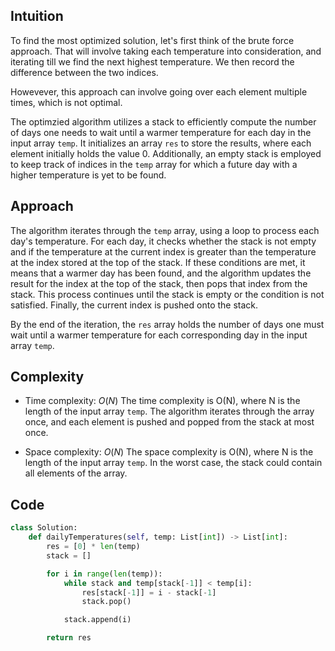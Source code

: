 ## Intuition
To find the most optimized solution, let's first think of the brute force approach. That will involve taking each temperature into consideration, and iterating till we find the next highest temperature. We then record the difference between the two indices. 

Howevever, this approach can involve going over each element multiple times, which is not optimal. 

The optimzied algorithm utilizes a stack to efficiently compute the number of days one needs to wait until a warmer temperature for each day in the input array `temp`. It initializes an array `res` to store the results, where each element initially holds the value 0. Additionally, an empty stack is employed to keep track of indices in the `temp` array for which a future day with a higher temperature is yet to be found.

## Approach
The algorithm iterates through the `temp` array, using a loop to process each day's temperature. For each day, it checks whether the stack is not empty and if the temperature at the current index is greater than the temperature at the index stored at the top of the stack. If these conditions are met, it means that a warmer day has been found, and the algorithm updates the result for the index at the top of the stack, then pops that index from the stack. This process continues until the stack is empty or the condition is not satisfied. Finally, the current index is pushed onto the stack.

By the end of the iteration, the `res` array holds the number of days one must wait until a warmer temperature for each corresponding day in the input array `temp`.

## Complexity
- Time complexity: $O(N)$
The time complexity is O(N), where N is the length of the input array `temp`. The algorithm iterates through the array once, and each element is pushed and popped from the stack at most once.

- Space complexity: $O(N)$
The space complexity is O(N), where N is the length of the input array `temp`. In the worst case, the stack could contain all elements of the array.

## Code
```python
class Solution:
    def dailyTemperatures(self, temp: List[int]) -> List[int]:
        res = [0] * len(temp)
        stack = []

        for i in range(len(temp)):
            while stack and temp[stack[-1]] < temp[i]:
                res[stack[-1]] = i - stack[-1]
                stack.pop()

            stack.append(i)

        return res

```
